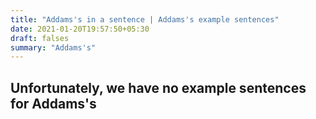 ```yaml
---
title: "Addams's in a sentence | Addams's example sentences"
date: 2021-01-20T19:57:50+05:30
draft: falses
summary: "Addams's"
---
```

## Unfortunately, we have no example sentences for Addams's                 
